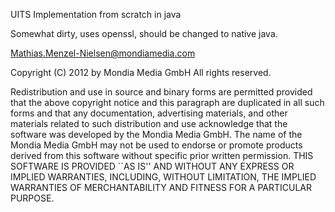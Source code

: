 UITS Implementation from scratch in java

Somewhat dirty, uses openssl, should be changed to native java.

Mathias.Menzel-Nielsen@mondiamedia.com

Copyright (C) 2012 by Mondia Media GmbH
All rights reserved.

Redistribution and use in source and binary forms are permitted
provided that the above copyright notice and this paragraph are
duplicated in all such forms and that any documentation,
advertising materials, and other materials related to such
distribution and use acknowledge that the software was developed
by the Mondia Media GmbH.  The name of the
Mondia Media GmbH may not be used to endorse or promote products derived
from this software without specific prior written permission.
THIS SOFTWARE IS PROVIDED ``AS IS'' AND WITHOUT ANY EXPRESS OR
IMPLIED WARRANTIES, INCLUDING, WITHOUT LIMITATION, THE IMPLIED
WARRANTIES OF MERCHANTABILITY AND FITNESS FOR A PARTICULAR PURPOSE.

